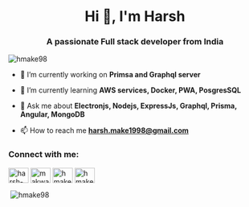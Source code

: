 <h1 align="center">Hi 👋, I'm Harsh</h1>
<h3 align="center">A passionate Full stack developer from India</h3>

<p align="left"> <img src="https://komarev.com/ghpvc/?username=hmake98&label=Profile%20views&color=0e75b6&style=flat" alt="hmake98" /> </p>

- 🔭 I’m currently working on **Primsa and Graphql server**

- 🌱 I’m currently learning **AWS services, Docker, PWA, PosgresSQL**

- 💬 Ask me about **Electronjs, Nodejs, ExpressJs, Graphql, Prisma, Angular, MongoDB**

- 📫 How to reach me **harsh.make1998@gmail.com**

<h3 align="left">Connect with me:</h3>
<p align="left">
<a href="https://linkedin.com/in/hmake98" target="blank"><img align="center" src="https://cdn.jsdelivr.net/npm/simple-icons@3.0.1/icons/linkedin.svg" alt="harsh-makwana-851887107" height="30" width="40" /></a>
<a href="https://fb.com/makwana.harsh.399" target="blank"><img align="center" src="https://cdn.jsdelivr.net/npm/simple-icons@3.0.1/icons/facebook.svg" alt="makwana.harsh.399" height="30" width="40" /></a>
<a href="https://instagram.com/hmake98" target="blank"><img align="center" src="https://cdn.jsdelivr.net/npm/simple-icons@3.0.1/icons/instagram.svg" alt="hmake98" height="30" width="40" /></a>
<a href="https://stackoverflow.com/users/8592302/harsh-makwana" target="blank"><img align="center" src="https://upload.wikimedia.org/wikipedia/commons/e/ef/Stack_Overflow_icon.svg" alt="hmake98" height="30" width="40" /></a>
</p>

<p>&nbsp;<img align="center" src="https://github-readme-stats.vercel.app/api?username=hmake98&show_icons=true&locale=en" alt="hmake98" /></p>

